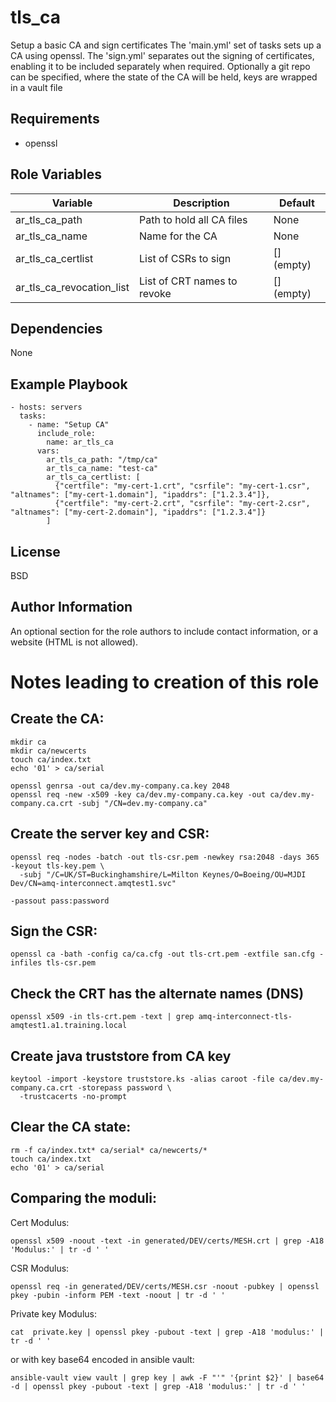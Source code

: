 tls_ca
======

Setup a basic CA and sign certificates
The 'main.yml' set of tasks sets up a CA using openssl.
The 'sign.yml' separates out the signing of certificates, enabling it to be included
separately when required.
Optionally a git repo can be specified, where the state of the CA will 
be held, keys are wrapped in a vault file

Requirements
------------

- openssl

Role Variables
--------------

| Variable               | Description                 | Default    |
| --------               | -----------                 | -------    |
| ar_tls_ca_path            | Path to hold all CA files   | None       |
| ar_tls_ca_name            | Name for the CA             | None       |
| ar_tls_ca_certlist        | List of CSRs to sign        | [] (empty) |
| ar_tls_ca_revocation_list | List of CRT names to revoke | [] (empty) |


Dependencies
------------

None

Example Playbook
----------------

    - hosts: servers
      tasks:
        - name: "Setup CA"
          include_role:
            name: ar_tls_ca
          vars:
            ar_tls_ca_path: "/tmp/ca"
            ar_tls_ca_name: "test-ca"
            ar_tls_ca_certlist: [
              {"certfile": "my-cert-1.crt", "csrfile": "my-cert-1.csr", "altnames": ["my-cert-1.domain"], "ipaddrs": ["1.2.3.4"]},
              {"certfile": "my-cert-2.crt", "csrfile": "my-cert-2.csr", "altnames": ["my-cert-2.domain"], "ipaddrs": ["1.2.3.4"]}
            ]


License
-------

BSD

Author Information
------------------

An optional section for the role authors to include contact information, or a
website (HTML is not allowed).


# Notes leading to creation of this role
## Create the CA:
```
mkdir ca
mkdir ca/newcerts
touch ca/index.txt
echo '01' > ca/serial

openssl genrsa -out ca/dev.my-company.ca.key 2048
openssl req -new -x509 -key ca/dev.my-company.ca.key -out ca/dev.my-company.ca.crt -subj "/CN=dev.my-company.ca"
```

## Create the server key and CSR:
```
openssl req -nodes -batch -out tls-csr.pem -newkey rsa:2048 -days 365 -keyout tls-key.pem \
  -subj "/C=UK/ST=Buckinghamshire/L=Milton Keynes/O=Boeing/OU=MJDI Dev/CN=amq-interconnect.amqtest1.svc"

-passout pass:password 
```

## Sign the CSR:
```
openssl ca -bath -config ca/ca.cfg -out tls-crt.pem -extfile san.cfg -infiles tls-csr.pem
```

## Check the CRT has the alternate names (DNS)
```
openssl x509 -in tls-crt.pem -text | grep amq-interconnect-tls-amqtest1.a1.training.local
```

## Create java truststore from CA key
```
keytool -import -keystore truststore.ks -alias caroot -file ca/dev.my-company.ca.crt -storepass password \
  -trustcacerts -no-prompt
```

## Clear the CA state:
```
rm -f ca/index.txt* ca/serial* ca/newcerts/* 
touch ca/index.txt
echo '01' > ca/serial
```

## Comparing the moduli:
Cert Modulus:
```
openssl x509 -noout -text -in generated/DEV/certs/MESH.crt | grep -A18 'Modulus:' | tr -d ' '
```

CSR Modulus:
```
openssl req -in generated/DEV/certs/MESH.csr -noout -pubkey | openssl pkey -pubin -inform PEM -text -noout | tr -d ' '
```

Private key Modulus:
```
cat  private.key | openssl pkey -pubout -text | grep -A18 'modulus:' | tr -d ' '
```
or with key base64 encoded in ansible vault:
```
ansible-vault view vault | grep key | awk -F "'" '{print $2}' | base64 -d | openssl pkey -pubout -text | grep -A18 'modulus:' | tr -d ' '
```
